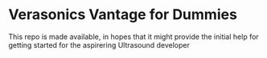 # Verasonics Vantage for Dummies
This repo is made available, in hopes that it might provide the initial help for getting started for the aspirering Ultrasound developer
